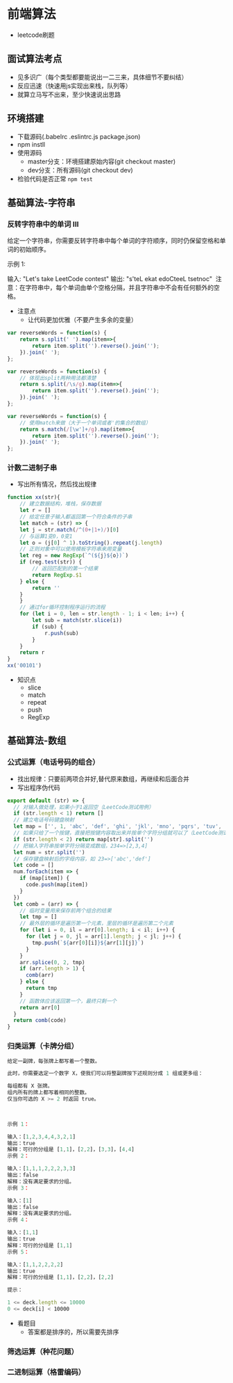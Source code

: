 # 前端算法

- leetcode刷题

## 面试算法考点
- 见多识广（每个类型都要能说出一二三来，具体细节不要纠结）
- 反应迅速（快速用js实现出来栈，队列等）
- 就算立马写不出来，至少快速说出思路

## 环境搭建
- 下载源码(.babelrc .eslintrc.js package.json)
- npm instll
- 使用源码
    - master分支：环境搭建原始内容(git checkout master)
    - dev分支：所有源码(git checkout dev)
- 检验代码是否正常 `npm test`

## 基础算法-字符串
### 反转字符串中的单词 III
给定一个字符串，你需要反转字符串中每个单词的字符顺序，同时仍保留空格和单词的初始顺序。

示例 1:

输入: "Let's take LeetCode contest"
输出: "s'teL ekat edoCteeL tsetnoc" 
注意：在字符串中，每个单词由单个空格分隔，并且字符串中不会有任何额外的空格。
- 注意点
    - 让代码更加优雅（不要产生多余的变量）

```js
var reverseWords = function(s) {
    return s.split(' ').map(item=>{
        return item.split('').reverse().join('');
    }).join(' ');
};
```
```js
var reverseWords = function(s) {
    // 体现出split两种用法都清楚
    return s.split(/\s/g).map(item=>{
        return item.split('').reverse().join('');
    }).join(' ');
};
```
```js
var reverseWords = function(s) {
    // 使用match来做（大于一个单词或者'的集合的数组）
    return s.match(/[\w']+/g).map(item=>{
        return item.split('').reverse().join('');
    }).join(' ');
};
```
### 计数二进制子串
- 写出所有情况，然后找出规律
```js
function xx(str){
    // 建立数据结构，堆栈，保存数据
    let r = []
    // 给定任意子输入都返回第一个符合条件的子串
    let match = (str) => {
    let j = str.match(/^(0+|1+)/)[0]
    // 与运算1变0，0变1
    let o = (j[0] ^ 1).toString().repeat(j.length)
    // 正则对象中可以使用模板字符串来用变量
    let reg = new RegExp(`^(${j}${o})`)
    if (reg.test(str)) {
        // 返回匹配到的第一个结果
        return RegExp.$1
    } else {
        return ''
    }
    }
    // 通过for循环控制程序运行的流程
    for (let i = 0, len = str.length - 1; i < len; i++) {
        let sub = match(str.slice(i))
        if (sub) {
            r.push(sub)
        }
    }
    return r
}
xx('00101')
```
- 知识点
    - slice
    - match
    - repeat
    - push 
    - RegExp

## 基础算法-数组
### 公式运算（电话号码的组合）
- 找出规律：只要前两项合并好,替代原来数组，再继续和后面合并
- 写出程序伪代码
```js
export default (str) => {
  // 对输入做处理，如果小于1返回空（LeetCode测试用例）
  if (str.length < 1) return []
  // 建立电话号码键盘映射
  let map = ['', 1, 'abc', 'def', 'ghi', 'jkl', 'mno', 'pqrs', 'tuv', 'wxyz']
  // 如果只给了一个按键，直接把按键内容取出来并按单个字符分组就可以了（LeetCode测试用例）
  if (str.length < 2) return map[str].split('')
  // 把输入字符串按单字符分隔变成数组，234=>[2,3,4]
  let num = str.split('')
  // 保存键盘映射后的字母内容，如 23=>['abc','def']
  let code = []
  num.forEach(item => {
    if (map[item]) {
      code.push(map[item])
    }
  })
  let comb = (arr) => {
    // 临时变量用来保存前两个组合的结果
    let tmp = []
    // 最外层的循环是遍历第一个元素，里层的循环是遍历第二个元素
    for (let i = 0, il = arr[0].length; i < il; i++) {
      for (let j = 0, jl = arr[1].length; j < jl; j++) {
        tmp.push(`${arr[0][i]}${arr[1][j]}`)
      }
    }
    arr.splice(0, 2, tmp)
    if (arr.length > 1) {
      comb(arr)
    } else {
      return tmp
    }
    // 函数体应该返回第一个，最终只剩一个
    return arr[0]
  }
  return comb(code)
}
```

### 归类运算（卡牌分组）
```js
给定一副牌，每张牌上都写着一个整数。

此时，你需要选定一个数字 X，使我们可以将整副牌按下述规则分成 1 组或更多组：

每组都有 X 张牌。
组内所有的牌上都写着相同的整数。
仅当你可选的 X >= 2 时返回 true。

 

示例 1：

输入：[1,2,3,4,4,3,2,1]
输出：true
解释：可行的分组是 [1,1]，[2,2]，[3,3]，[4,4]
示例 2：

输入：[1,1,1,2,2,2,3,3]
输出：false
解释：没有满足要求的分组。
示例 3：

输入：[1]
输出：false
解释：没有满足要求的分组。
示例 4：

输入：[1,1]
输出：true
解释：可行的分组是 [1,1]
示例 5：

输入：[1,1,2,2,2,2]
输出：true
解释：可行的分组是 [1,1]，[2,2]，[2,2]

提示：

1 <= deck.length <= 10000
0 <= deck[i] < 10000
```
- 看题目
    - 答案都是排序的，所以需要先排序

### 筛选运算（种花问题）

### 二进制运算（格雷编码）